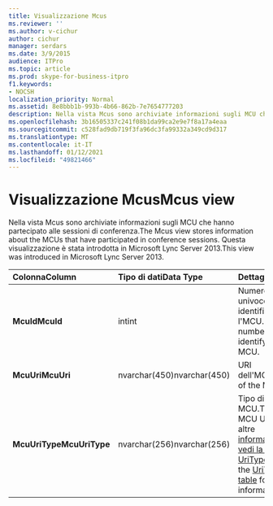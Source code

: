 ```yaml
---
title: Visualizzazione Mcus
ms.reviewer: ''
ms.author: v-cichur
author: cichur
manager: serdars
ms.date: 3/9/2015
audience: ITPro
ms.topic: article
ms.prod: skype-for-business-itpro
f1.keywords:
- NOCSH
localization_priority: Normal
ms.assetid: 8e8bbb1b-993b-4b66-862b-7e7654777203
description: Nella vista Mcus sono archiviate informazioni sugli MCU che hanno partecipato alle sessioni di conferenza. Questa visualizzazione è stata introdotta in Microsoft Lync Server 2013.
ms.openlocfilehash: 3b16505337c241f08b1da99ca2e9e7f8a17a4eaa
ms.sourcegitcommit: c528fad9db719f3fa96dc3fa99332a349cd9d317
ms.translationtype: MT
ms.contentlocale: it-IT
ms.lasthandoff: 01/12/2021
ms.locfileid: "49821466"
---
```

# <a name="mcus-view"></a><span data-ttu-id="7ab12-104">Visualizzazione Mcus</span><span class="sxs-lookup"><span data-stu-id="7ab12-104">Mcus view</span></span>
 
<span data-ttu-id="7ab12-105">Nella vista Mcus sono archiviate informazioni sugli MCU che hanno partecipato alle sessioni di conferenza.</span><span class="sxs-lookup"><span data-stu-id="7ab12-105">The Mcus view stores information about the MCUs that have participated in conference sessions.</span></span> <span data-ttu-id="7ab12-106">Questa visualizzazione è stata introdotta in Microsoft Lync Server 2013.</span><span class="sxs-lookup"><span data-stu-id="7ab12-106">This view was introduced in Microsoft Lync Server 2013.</span></span>
  
|<span data-ttu-id="7ab12-107">**Colonna**</span><span class="sxs-lookup"><span data-stu-id="7ab12-107">**Column**</span></span>|<span data-ttu-id="7ab12-108">**Tipo di dati**</span><span class="sxs-lookup"><span data-stu-id="7ab12-108">**Data Type**</span></span>|<span data-ttu-id="7ab12-109">**Dettagli**</span><span class="sxs-lookup"><span data-stu-id="7ab12-109">**Details**</span></span>|
|:-----|:-----|:-----|
|<span data-ttu-id="7ab12-110">**McuId**</span><span class="sxs-lookup"><span data-stu-id="7ab12-110">**McuId**</span></span> <br/> |<span data-ttu-id="7ab12-111">int</span><span class="sxs-lookup"><span data-stu-id="7ab12-111">int</span></span>  <br/> |<span data-ttu-id="7ab12-112">Numero univoco che identifica l'MCU.</span><span class="sxs-lookup"><span data-stu-id="7ab12-112">Unique number identifying the MCU.</span></span>  <br/> |
|<span data-ttu-id="7ab12-113">**McuUri**</span><span class="sxs-lookup"><span data-stu-id="7ab12-113">**McuUri**</span></span> <br/> |<span data-ttu-id="7ab12-114">nvarchar(450)</span><span class="sxs-lookup"><span data-stu-id="7ab12-114">nvarchar(450)</span></span>  <br/> |<span data-ttu-id="7ab12-115">URI dell'MCU.</span><span class="sxs-lookup"><span data-stu-id="7ab12-115">URI of the MCU.</span></span>  <br/> |
|<span data-ttu-id="7ab12-116">**McuUriType**</span><span class="sxs-lookup"><span data-stu-id="7ab12-116">**McuUriType**</span></span> <br/> |<span data-ttu-id="7ab12-117">nvarchar(256)</span><span class="sxs-lookup"><span data-stu-id="7ab12-117">nvarchar(256)</span></span>  <br/> |<span data-ttu-id="7ab12-118">Tipo di URI MCU.</span><span class="sxs-lookup"><span data-stu-id="7ab12-118">Type of MCU URI.</span></span> <span data-ttu-id="7ab12-119">Per altre [informazioni, vedi la tabella UriTypes.](uritypes.md)</span><span class="sxs-lookup"><span data-stu-id="7ab12-119">See the [UriTypes table](uritypes.md) for more information.</span></span> <br/> |
   

